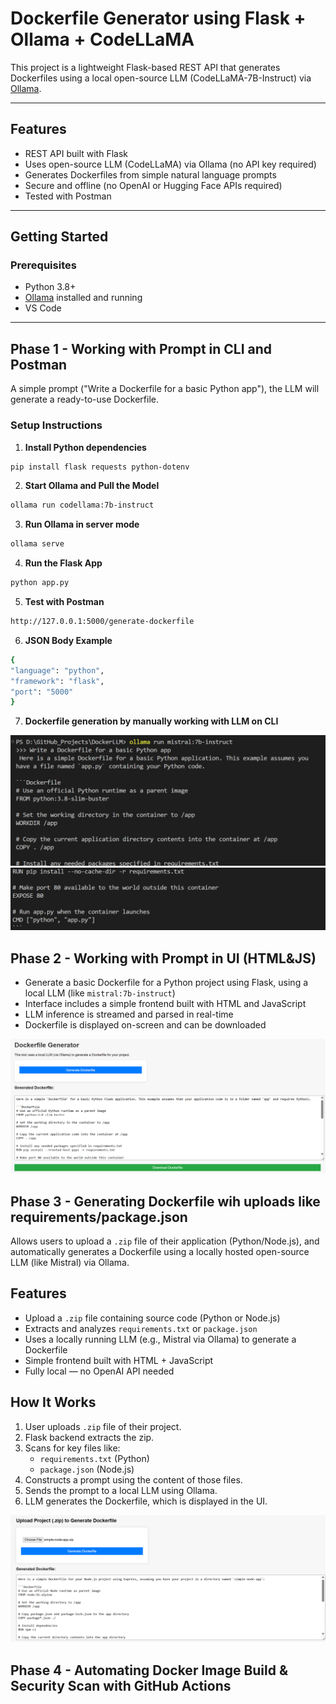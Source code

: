# Dockerfile Generator using Flask + Ollama + CodeLLaMA

This project is a lightweight Flask-based REST API that generates Dockerfiles using a local open-source LLM (CodeLLaMA-7B-Instruct) via [Ollama](https://ollama.com/).

---

## Features

- REST API built with Flask
- Uses open-source LLM (CodeLLaMA) via Ollama (no API key required)
- Generates Dockerfiles from simple natural language prompts
- Secure and offline (no OpenAI or Hugging Face APIs required)
- Tested with Postman

---

## Getting Started

### Prerequisites

- Python 3.8+
- [Ollama](https://ollama.com) installed and running
- VS Code

---

## Phase 1 - Working with Prompt in CLI and Postman

A simple prompt ("Write a Dockerfile for a basic Python app"), the LLM will generate a ready-to-use Dockerfile.

### Setup Instructions

1. **Install Python dependencies**

```bash
pip install flask requests python-dotenv
```

2. **Start Ollama and Pull the Model**

```bash
ollama run codellama:7b-instruct
```

3. **Run Ollama in server mode**

```bash
ollama serve
```

4. **Run the Flask App**

```bash
python app.py
```

5. **Test with Postman**

```bash
http://127.0.0.1:5000/generate-dockerfile
```

6. **JSON Body Example**

```bash
{
"language": "python",
"framework": "flask",
"port": "5000"
}
```

7. **Dockerfile generation by manually working with LLM on CLI**

![DockerFile Generation in CLI](outputs/Phase1_1.png)
![DockerFile Generation in CLI](outputs/Phase1_2.png)

## Phase 2 - Working with Prompt in UI (HTML&JS)

- Generate a basic Dockerfile for a Python project using Flask, using a local LLM (like `mistral:7b-instruct`)
- Interface includes a simple frontend built with HTML and JavaScript
- LLM inference is streamed and parsed in real-time
- Dockerfile is displayed on-screen and can be downloaded

![DockerFile Generation in UI](outputs/Phase2.png)

## Phase 3 - Generating Dockerfile wih uploads like requirements/package.json

Allows users to upload a `.zip` file of their application (Python/Node.js), and automatically generates a Dockerfile using a locally hosted open-source LLM (like Mistral) via Ollama.

## Features

- Upload a `.zip` file containing source code (Python or Node.js)
- Extracts and analyzes `requirements.txt` or `package.json`
- Uses a locally running LLM (e.g., Mistral via Ollama) to generate a Dockerfile
- Simple frontend built with HTML + JavaScript
- Fully local — no OpenAI API needed

## How It Works

1. User uploads `.zip` file of their project.
2. Flask backend extracts the zip.
3. Scans for key files like:
   - `requirements.txt` (Python)
   - `package.json` (Node.js)
4. Constructs a prompt using the content of those files.
5. Sends the prompt to a local LLM using Ollama.
6. LLM generates the Dockerfile, which is displayed in the UI.

![DockerFile Generation with Upload](outputs/Phase3.png)

## Phase 4 - Automating Docker Image Build & Security Scan with GitHub Actions
